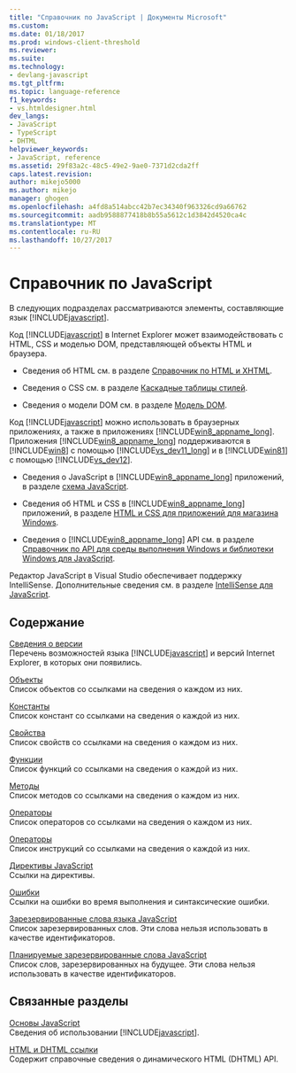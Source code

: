 ```yaml
---
title: "Справочник по JavaScript | Документы Microsoft"
ms.custom: 
ms.date: 01/18/2017
ms.prod: windows-client-threshold
ms.reviewer: 
ms.suite: 
ms.technology:
- devlang-javascript
ms.tgt_pltfrm: 
ms.topic: language-reference
f1_keywords:
- vs.htmldesigner.html
dev_langs:
- JavaScript
- TypeScript
- DHTML
helpviewer_keywords:
- JavaScript, reference
ms.assetid: 29f83a2c-48c5-49e2-9ae0-7371d2cda2ff
caps.latest.revision: 
author: mikejo5000
ms.author: mikejo
manager: ghogen
ms.openlocfilehash: a4fd8a514abcc42b7ec34340f963326cd9a66762
ms.sourcegitcommit: aadb9588877418b8b55a5612c1d3842d4520ca4c
ms.translationtype: MT
ms.contentlocale: ru-RU
ms.lasthandoff: 10/27/2017
---
```

# <a name="javascript-reference"></a>Справочник по JavaScript
В следующих подразделах рассматриваются элементы, составляющие язык [!INCLUDE[javascript](../../javascript/includes/javascript-md.md)].  
  
 Код [!INCLUDE[javascript](../../javascript/includes/javascript-md.md)] в Internet Explorer может взаимодействовать с HTML, CSS и моделью DOM, представляющей объекты HTML и браузера.  
  
-   Сведения об HTML см. в разделе [Справочник по HTML и XHTML](http://go.microsoft.com/fwlink/p/?LinkId=251007).  
  
-   Сведения о CSS см. в разделе [Каскадные таблицы стилей](http://go.microsoft.com/fwlink/p/?LinkId=251008).  
  
-   Сведения о модели DOM см. в разделе [Модель DOM](http://go.microsoft.com/fwlink/p/?LinkId=251009).  
  
 Код [!INCLUDE[javascript](../../javascript/includes/javascript-md.md)] можно использовать в браузерных приложениях, а также в приложениях [!INCLUDE[win8_appname_long](../../javascript/includes/win8-appname-long-md.md)]. Приложения [!INCLUDE[win8_appname_long](../../javascript/includes/win8-appname-long-md.md)] поддерживаются в [!INCLUDE[win8](../../javascript/includes/win8-md.md)] с помощью [!INCLUDE[vs_dev11_long](../../javascript/includes/vs-dev11-long-md.md)] и в [!INCLUDE[win81](../../javascript/includes/win81-md.md)] с помощью [!INCLUDE[vs_dev12](../../javascript/includes/vs-dev12-md.md)].  
  
-   Сведения о JavaScript в [!INCLUDE[win8_appname_long](../../javascript/includes/win8-appname-long-md.md)] приложений, в разделе [схема JavaScript](http://msdn.microsoft.com/en-us/4f28182b-1e4b-4bbd-8ae9-dcc504de4341).  
  
-   Сведения об HTML и CSS в [!INCLUDE[win8_appname_long](../../javascript/includes/win8-appname-long-md.md)] приложений, в разделе [HTML и CSS для приложений для магазина Windows](http://go.microsoft.com/fwlink/p/?LinkId=250939).  
  
-   Сведения о [!INCLUDE[win8_appname_long](../../javascript/includes/win8-appname-long-md.md)] API см. в разделе [Справочник по API для среды выполнения Windows и библиотеки Windows для JavaScript](http://go.microsoft.com/fwlink/p/?LinkID=250938).  
  
 Редактор JavaScript в Visual Studio обеспечивает поддержку IntelliSense. Дополнительные сведения см. в разделе [IntelliSense для JavaScript](/visualstudio/ide/javascript-intellisense.md).  
  
## <a name="in-this-section"></a>Содержание  
 [Сведения о версии](../../javascript/reference/javascript-version-information.md)  
 Перечень возможностей языка [!INCLUDE[javascript](../../javascript/includes/javascript-md.md)] и версий Internet Explorer, в которых они появились.  
  
 [Объекты](../../javascript/reference/javascript-objects.md)  
 Список объектов со ссылками на сведения о каждом из них.  
  
 [Константы](../../javascript/reference/javascript-constants.md)  
 Список констант со ссылками на сведения о каждой из них.  
  
 [Свойства](../../javascript/reference/javascript-properties.md)  
 Список свойств со ссылками на сведения о каждом из них.  
  
 [Функции](../../javascript/reference/javascript-functions.md)  
 Список функций со ссылками на сведения о каждой из них.  
  
 [Методы](../../javascript/reference/javascript-methods.md)  
 Список методов со ссылками на сведения о каждом из них.  
  
 [Операторы](../../javascript/reference/javascript-operators.md)  
 Список операторов со ссылками на сведения о каждом из них.  
  
 [Операторы](../../javascript/reference/javascript-statements.md)  
 Список инструкций со ссылками на сведения о каждой из них.  
  
 [Директивы JavaScript](../../javascript/reference/javascript-directives.md)  
 Ссылки на директивы.  
  
 [Ошибки](../../javascript/reference/javascript-errors.md)  
 Ссылки на ошибки во время выполнения и синтаксические ошибки.  
  
 [Зарезервированные слова языка JavaScript](../../javascript/reference/javascript-reserved-words.md)  
 Список зарезервированных слов. Эти слова нельзя использовать в качестве идентификаторов.  
  
 [Планируемые зарезервированные слова JavaScript](../../javascript/reference/javascript-future-reserved-words.md)  
 Список слов, зарезервированных на будущее. Эти слова нельзя использовать в качестве идентификаторов.  
  
## <a name="related-sections"></a>Связанные разделы  
 [Основы JavaScript](../../javascript/javascript-fundamentals.md)  
 Сведения об использовании [!INCLUDE[javascript](../../javascript/includes/javascript-md.md)].  
  
 [HTML и DHTML ссылки](http://go.microsoft.com/fwlink/?LinkId=148095)  
 Содержит справочные сведения о динамического HTML (DHTML) API.